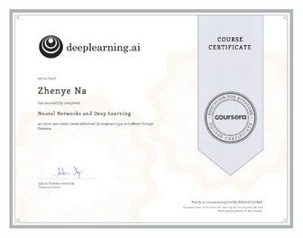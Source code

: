 <img align="center" src ="https://github.com/Zhenye-Na/Deep-Learning-Specialization/blob/master/01_Neural%20Networks%20and%20Deep%20Learning/Coursera%20X83A2ECZCK9E.jpg?raw=true" />
